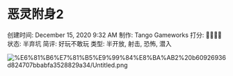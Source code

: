 # 恶灵附身2

创建时间: December 15, 2020 9:32 AM
制作: Tango Gameworks
打分: 💛💛💛💛
状态: 半弃坑
简评: 好玩不敢玩
类型: 半开放, 射击, 恐怖, 潜入

![%E6%81%B6%E7%81%B5%E9%99%84%E8%BA%AB2%20b60926936d824707bbabfa3528829a34/Untitled.png](%E6%81%B6%E7%81%B5%E9%99%84%E8%BA%AB2%20b60926936d824707bbabfa3528829a34/Untitled.png)